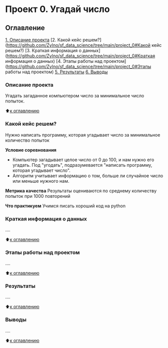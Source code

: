 # Проект 0. Угадай число

## Оглавление
[1. Описание проекта](https://github.com/Zylno/sf_data_science/tree/main/project_0#Описание-проекта)
[2. Какой кейс решем?](https://github.com/Zylno/sf_data_science/tree/main/project_0#Какой кейс решем?)
[3. Краткая информация о данных](https://github.com/Zylno/sf_data_science/tree/main/project_0#Краткая информация о данных)
[4. Этапы работы над проектом](https://github.com/Zylno/sf_data_science/tree/main/project_0#Этапы работы над проектом)
[5. Результаты](https://github.com/Zylno/sf_data_science/tree/main/project_0#Результаты)
[6. Выводы](https://github.com/Zylno/sf_data_science/tree/main/project_0#Выводы)

### Описание проекта
Угадать загаданное компьютером число за минимальное число попыток.

:arrow_up:[к оглавлению](https://github.com/Zylno/sf_data_science/tree/main/project_0#Оглавление)


### Какой кейс решем?
Нужно написать программу, которая угадывает число за минимальное количество попыток

**Условие соревнования**
- Компьютер загадывает целое число от 0 до 100, и нам нужно его угадать. Под "угодать", подразумевается "написать программу, которая угадывает число".
- Алгоритм учитывает информацию о том, больше ли случайное число или меньше нужного нам.

**Метрика качества**
Результаты оцениваются по среднему количеству попыток при 1000 повторений

**Что практикуем**
Учимся писать хороший код на python


### Краткая информация о данных
....

:arrow_up:[к оглавлению](https://github.com/Zylno/sf_data_science/tree/main/project_0#Оглавление)


### Этапы работы над проектом
....

:arrow_up:[к оглавлению](https://github.com/Zylno/sf_data_science/tree/main/project_0#Оглавление)


### Результаты
....

:arrow_up:[к оглавлению](https://github.com/Zylno/sf_data_science/tree/main/project_0#Оглавление)


### Выводы
....

:arrow_up:[к оглавлению](https://github.com/Zylno/sf_data_science/tree/main/project_0#Оглавление)